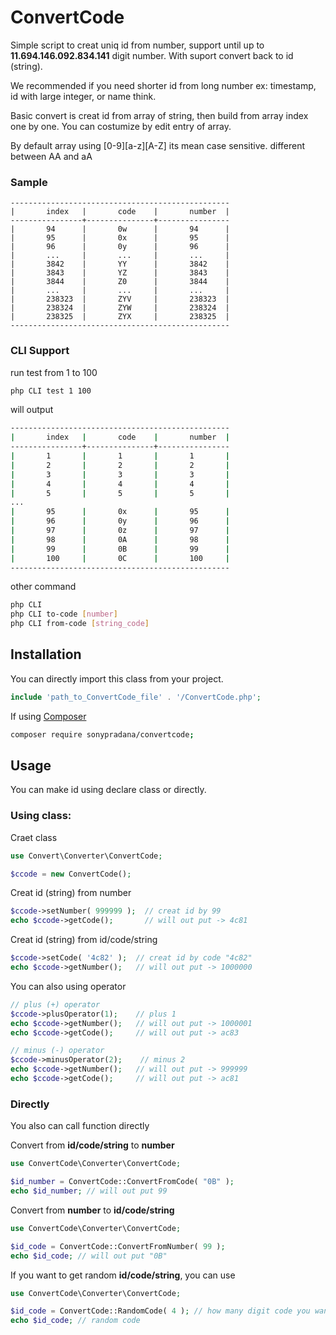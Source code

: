 # ConvertCode
Simple script to creat uniq id from number, support until up to **11.694.146.092.834.141** digit number. With suport convert back to id (string).

We recommended if you need shorter id from long number ex: timestamp, id with large integer, or name think.

Basic convert is creat id from array of string, then build from array index one by one.
You can costumize by edit entry of array.

By default array using [0-9][a-z][A-Z] its mean case sensitive. different between AA and aA

### Sample
```
-------------------------------------------------
|       index   |       code    |       number  |
----------------+---------------+----------------
|       94      |       0w      |       94      |
|       95      |       0x      |       95      |
|       96      |       0y      |       96      |
|       ...     |       ...     |       ...     |
|       3842    |       YY      |       3842    |
|       3843    |       YZ      |       3843    |
|       3844    |       Z0      |       3844    |
|       ...     |       ...     |       ...     |
|       238323  |       ZYV     |       238323  |
|       238324  |       ZYW     |       238324  |
|       238325  |       ZYX     |       238325  |
-------------------------------------------------
```
### CLI Support
run test from 1 to 100
```bash
php CLI test 1 100
```
will output
```bash
-------------------------------------------------
|       index   |       code    |       number  |
----------------+---------------+----------------
|       1       |       1       |       1       |
|       2       |       2       |       2       |
|       3       |       3       |       3       |
|       4       |       4       |       4       |
|       5       |       5       |       5       |
... 
|       95      |       0x      |       95      |
|       96      |       0y      |       96      |
|       97      |       0z      |       97      |
|       98      |       0A      |       98      |
|       99      |       0B      |       99      |
|       100     |       0C      |       100     |
-------------------------------------------------
```
other command
```bash
php CLI 
php CLI to-code [number]
php CLI from-code [string_code]
```

## Installation

You can directly import this class from your project.
```php
include 'path_to_ConvertCode_file' . '/ConvertCode.php';
```
If using [Composer](https://getcomposer.org/)
```bash
composer require sonypradana/convertcode;
```

## Usage
You can make id using declare class or directly.

### Using class:

Craet class
```php
use Convert\Converter\ConvertCode;

$ccode = new ConvertCode();
```
Creat id (string) from number
```php
$ccode->setNumber( 999999 );  // creat id by 99
echo $ccode->getCode();       // will out put -> 4c81
```
Creat id (string) from id/code/string
```php
$ccode->setCode( '4c82' );  // creat id by code "4c82"
echo $ccode->getNumber();   // will out put -> 1000000
```
You can also using operator
```php
// plus (+) operator
$ccode->plusOperator(1);    // plus 1
echo $ccode->getNumber();   // will out put -> 1000001
echo $ccode->getCode();     // will out put -> ac83

// minus (-) operator
$ccode->minusOperator(2);    // minus 2
echo $ccode->getNumber();   // will out put -> 999999
echo $ccode->getCode();     // will out put -> ac81
```

### Directly
You also can call function directly

Convert from **id/code/string** to **number**
```php
use ConvertCode\Converter\ConvertCode;

$id_number = ConvertCode::ConvertFromCode( "0B" );
echo $id_number; // will out put 99
```
Convert from **number** to **id/code/string**
```php
use ConvertCode\Converter\ConvertCode;

$id_code = ConvertCode::ConvertFromNumber( 99 );
echo $id_code; // will out put "0B"
```

If you want to get random **id/code/string**, you can use
```php
use ConvertCode\Converter\ConvertCode;

$id_code = ConvertCode::RandomCode( 4 ); // how many digit code you want
echo $id_code; // random code 
```
